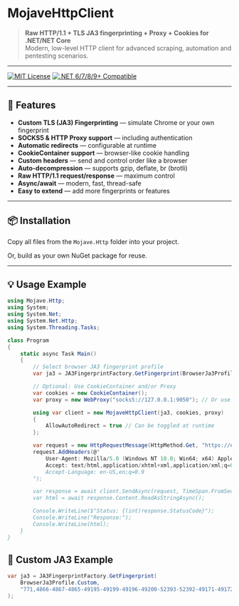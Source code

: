# MojaveHttpClient

> **Raw HTTP/1.1 + TLS JA3 fingerprinting + Proxy + Cookies for .NET/NET Core**  
> Modern, low-level HTTP client for advanced scraping, automation and pentesting scenarios.

---

[![MIT License](https://img.shields.io/badge/license-MIT-blue.svg)](LICENSE)
[![.NET 6/7/8/9+ Compatible](https://img.shields.io/badge/.NET-6%2F7%2F8%2F9-green.svg)](https://dotnet.microsoft.com/)

---

## 🚀 Features

- **Custom TLS (JA3) Fingerprinting** — simulate Chrome or your own fingerprint
- **SOCKS5 & HTTP Proxy support** — including authentication
- **Automatic redirects** — configurable at runtime
- **CookieContainer support** — browser-like cookie handling
- **Custom headers** — send and control order like a browser
- **Auto-decompression** — supports gzip, deflate, br (brotli)
- **Raw HTTP/1.1 request/response** — maximum control
- **Async/await** — modern, fast, thread-safe
- **Easy to extend** — add more fingerprints or features

---

## 📦 Installation

Copy all files from the `Mojave.Http` folder into your project.

Or, build as your own NuGet package for reuse.

---

## 💡 Usage Example

```csharp
using Mojave.Http;
using System;
using System.Net;
using System.Net.Http;
using System.Threading.Tasks;

class Program
{
    static async Task Main()
    {
        // Select browser JA3 fingerprint profile
        var ja3 = JA3FingerprintFactory.GetFingerprint(BrowserJa3Profile.Chrome);

        // Optional: Use CookieContainer and/or Proxy
        var cookies = new CookieContainer();
        var proxy = new WebProxy("socks5://127.0.0.1:9050"); // Or use HTTP proxy

        using var client = new MojaveHttpClient(ja3, cookies, proxy)
        {
            AllowAutoRedirect = true // Can be toggled at runtime
        };

        var request = new HttpRequestMessage(HttpMethod.Get, "https://example.com/");
        request.AddHeaders(@"
            User-Agent: Mozilla/5.0 (Windows NT 10.0; Win64; x64) AppleWebKit/537.36 (KHTML, like Gecko) Chrome/120.0.0.0 Safari/537.36
            Accept: text/html,application/xhtml+xml,application/xml;q=0.9,image/webp,image/apng,*/*;q=0.8
            Accept-Language: en-US,en;q=0.9
        ");

        var response = await client.SendAsync(request, TimeSpan.FromSeconds(10));
        var html = await response.Content.ReadAsStringAsync();

        Console.WriteLine($"Status: {(int)response.StatusCode}");
        Console.WriteLine("Response:");
        Console.WriteLine(html);
    }
}
```
## 🧪 Custom JA3 Example

```csharp
var ja3 = JA3FingerprintFactory.GetFingerprint(
    BrowserJa3Profile.Custom,
    "771,4866-4867-4865-49195-49199-49196-49200-52393-52392-49171-49172-156-157-47-53,0-23-65281-10-11-35-16-5-13-18-45-43-51-27-21-41-28-19,29-23-24,0"
);


